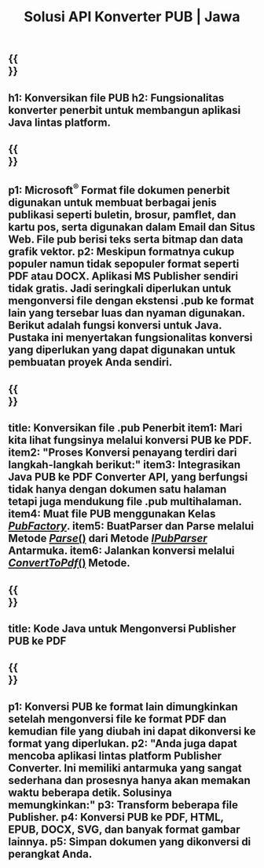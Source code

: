 ﻿---
translation: true
template: /_templates/conversion-java.md
title: Solusi API Konverter PUB | Jawa
url: /java/conversion/
description: Konversikan file Microsoft Publisher secara terprogram melalui perpustakaan Java. Solusi API sederhana untuk membangun proyek Java konverter PUB Anda sendiri.
metakeywords: konverter pub java, konversi file pub java
family: pub
platformtag: java
feature: conversion
---

{{<section banner>}}
---
h1: Konversikan file PUB
h2: Fungsionalitas konverter penerbit untuk membangun aplikasi Java lintas platform.
---

{{<section overview>}}
---
p1: Microsoft<sup>®</sup> Format file dokumen penerbit digunakan untuk membuat berbagai jenis publikasi seperti buletin, brosur, pamflet, dan kartu pos, serta digunakan dalam Email dan Situs Web. File pub berisi teks serta bitmap dan data grafik vektor.
p2: Meskipun formatnya cukup populer namun tidak sepopuler format seperti PDF atau DOCX. Aplikasi MS Publisher sendiri tidak gratis. Jadi seringkali diperlukan untuk mengonversi file dengan ekstensi .pub ke format lain yang tersebar luas dan nyaman digunakan. Berikut adalah fungsi konversi untuk Java. Pustaka ini menyertakan fungsionalitas konversi yang diperlukan yang dapat digunakan untuk pembuatan proyek Anda sendiri.
---

{{<section feature1>}}
---
title: Konversikan file .pub Penerbit
item1: Mari kita lihat fungsinya melalui konversi PUB ke PDF.
item2: "Proses Konversi penayang terdiri dari langkah-langkah berikut:"
item3: Integrasikan Java PUB ke PDF Converter API, yang berfungsi tidak hanya dengan dokumen satu halaman tetapi juga mendukung file .pub multihalaman.
item4: Muat file PUB menggunakan Kelas [*PubFactory*](https://reference.aspose.com/pub/java/com.aspose.pub/PubFactory).
item5: BuatParser dan Parse melalui Metode [*Parse*()](https://reference.aspose.com/pub/java/com.aspose.pub/IPubParser#parse--) dari Metode [*IPubParser*](https://reference.aspose.com/pub/java/com.aspose.pub/IPubParser) Antarmuka.
item6: Jalankan konversi melalui [*ConvertToPdf*()](https://reference.aspose.com/pub/java/com.aspose.pub/IPdfConverter#convertToPdf-com.aspose.pub.Document-java.io.OutputStream-) Metode.
---

{{<section codeexample>}}
---
title: Kode Java untuk Mengonversi Publisher PUB ke PDF
---

{{<section summary>}}
---
p1: Konversi PUB ke format lain dimungkinkan setelah mengonversi file ke format PDF dan kemudian file yang diubah ini dapat dikonversi ke format yang diperlukan.
p2: "Anda juga dapat mencoba aplikasi lintas platform Publisher Converter. Ini memiliki antarmuka yang sangat sederhana dan prosesnya hanya akan memakan waktu beberapa detik. Solusinya memungkinkan:"
p3: Transform beberapa file Publisher.
p4: Konversi PUB ke PDF, HTML, EPUB, DOCX, SVG, dan banyak format gambar lainnya.
p5: Simpan dokumen yang dikonversi di perangkat Anda.
---